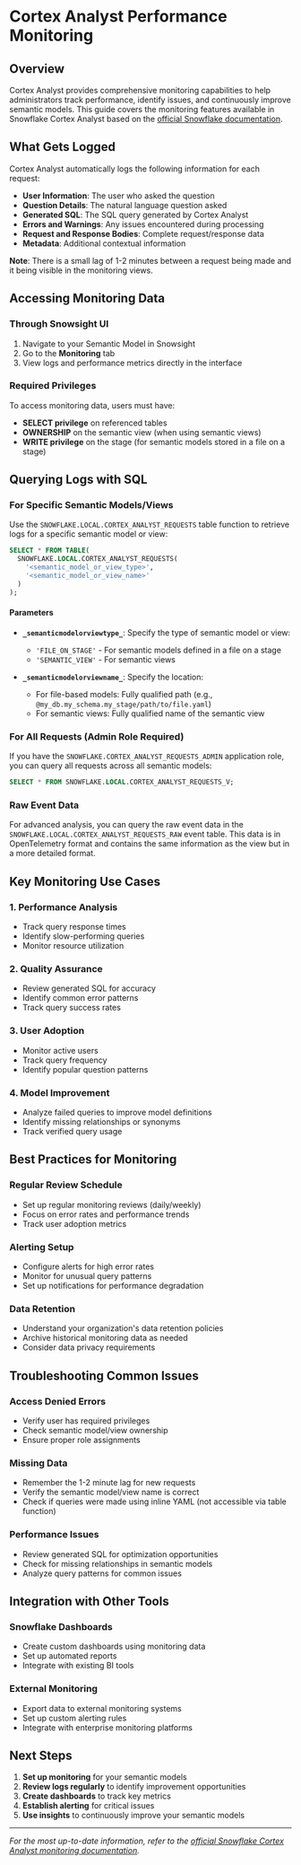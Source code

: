 # Cortex Analyst Performance Monitoring

## Overview

Cortex Analyst provides comprehensive monitoring capabilities to help administrators track performance, identify issues, and continuously improve semantic models. This guide covers the monitoring features available in Snowflake Cortex Analyst based on the [official Snowflake documentation](https://docs.snowflake.com/en/user-guide/snowflake-cortex/cortex-analyst/admin-observability).

## What Gets Logged

Cortex Analyst automatically logs the following information for each request:

- **User Information**: The user who asked the question
- **Question Details**: The natural language question asked
- **Generated SQL**: The SQL query generated by Cortex Analyst
- **Errors and Warnings**: Any issues encountered during processing
- **Request and Response Bodies**: Complete request/response data
- **Metadata**: Additional contextual information

**Note**: There is a small lag of 1-2 minutes between a request being made and it being visible in the monitoring views.

## Accessing Monitoring Data

### Through Snowsight UI

1. Navigate to your Semantic Model in Snowsight
2. Go to the **Monitoring** tab
3. View logs and performance metrics directly in the interface

### Required Privileges

To access monitoring data, users must have:

- **SELECT privilege** on referenced tables
- **OWNERSHIP** on the semantic view (when using semantic views)
- **WRITE privilege** on the stage (for semantic models stored in a file on a stage)

## Querying Logs with SQL

### For Specific Semantic Models/Views

Use the `SNOWFLAKE.LOCAL.CORTEX_ANALYST_REQUESTS` table function to retrieve logs for a specific semantic model or view:

```sql
SELECT * FROM TABLE(
  SNOWFLAKE.LOCAL.CORTEX_ANALYST_REQUESTS(
    '<semantic_model_or_view_type>',
    '<semantic_model_or_view_name>'
  )
);
```

#### Parameters

- **`_semanticmodelorviewtype_`**: Specify the type of semantic model or view:
  - `'FILE_ON_STAGE'` - For semantic models defined in a file on a stage
  - `'SEMANTIC_VIEW'` - For semantic views

- **`_semanticmodelorviewname_`**: Specify the location:
  - For file-based models: Fully qualified path (e.g., `@my_db.my_schema.my_stage/path/to/file.yaml`)
  - For semantic views: Fully qualified name of the semantic view

### For All Requests (Admin Role Required)

If you have the `SNOWFLAKE.CORTEX_ANALYST_REQUESTS_ADMIN` application role, you can query all requests across all semantic models:

```sql
SELECT * FROM SNOWFLAKE.LOCAL.CORTEX_ANALYST_REQUESTS_V;
```

### Raw Event Data

For advanced analysis, you can query the raw event data in the `SNOWFLAKE.LOCAL.CORTEX_ANALYST_REQUESTS_RAW` event table. This data is in OpenTelemetry format and contains the same information as the view but in a more detailed format.

## Key Monitoring Use Cases

### 1. Performance Analysis
- Track query response times
- Identify slow-performing queries
- Monitor resource utilization

### 2. Quality Assurance
- Review generated SQL for accuracy
- Identify common error patterns
- Track query success rates

### 3. User Adoption
- Monitor active users
- Track query frequency
- Identify popular question patterns

### 4. Model Improvement
- Analyze failed queries to improve model definitions
- Identify missing relationships or synonyms
- Track verified query usage

## Best Practices for Monitoring

### Regular Review Schedule
- Set up regular monitoring reviews (daily/weekly)
- Focus on error rates and performance trends
- Track user adoption metrics

### Alerting Setup
- Configure alerts for high error rates
- Monitor for unusual query patterns
- Set up notifications for performance degradation

### Data Retention
- Understand your organization's data retention policies
- Archive historical monitoring data as needed
- Consider data privacy requirements

## Troubleshooting Common Issues

### Access Denied Errors
- Verify user has required privileges
- Check semantic model/view ownership
- Ensure proper role assignments

### Missing Data
- Remember the 1-2 minute lag for new requests
- Verify the semantic model/view name is correct
- Check if queries were made using inline YAML (not accessible via table function)

### Performance Issues
- Review generated SQL for optimization opportunities
- Check for missing relationships in semantic models
- Analyze query patterns for common issues

## Integration with Other Tools

### Snowflake Dashboards
- Create custom dashboards using monitoring data
- Set up automated reports
- Integrate with existing BI tools

### External Monitoring
- Export data to external monitoring systems
- Set up custom alerting rules
- Integrate with enterprise monitoring platforms

## Next Steps

1. **Set up monitoring** for your semantic models
2. **Review logs regularly** to identify improvement opportunities
3. **Create dashboards** to track key metrics
4. **Establish alerting** for critical issues
5. **Use insights** to continuously improve your semantic models

---

*For the most up-to-date information, refer to the [official Snowflake Cortex Analyst monitoring documentation](https://docs.snowflake.com/en/user-guide/snowflake-cortex/cortex-analyst/admin-observability).*
